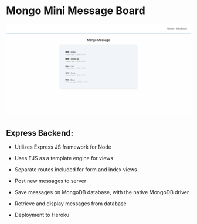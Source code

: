 # Mongo Mini Message Board

![Main Messages](./README-images/messages-main.png)

## Express Backend:

* Utilizes Express JS framework for Node

* Uses EJS as a template engine for views

* Separate routes included for form and index views

* Post new messages to server

* Save messages on MongoDB database, with the native MongoDB driver

* Retrieve and display messages from database

* Deployment to Heroku